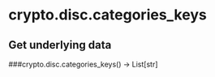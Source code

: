 # crypto.disc.categories_keys

## Get underlying data 
###crypto.disc.categories_keys() -> List[str]


